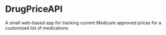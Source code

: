 # DrugPriceAPI
A small web-based app for tracking current Medicare approved prices for a customized list of medications.
